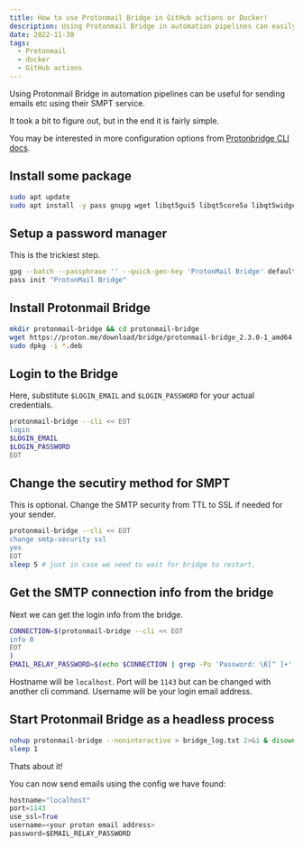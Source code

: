 ```yaml
---
title: How to use Protonmail Bridge in GitHub actions or Docker!
description: Using Protonmail Bridge in automation pipelines can easily be done in GitHub action and Docker containers.
date: 2022-11-30
tags:
  - Protonmail
  - docker
  - GitHub actions
---
```


Using Protonmail Bridge in automation pipelines can be useful for sending emails etc using their SMPT service.

It took a bit to figure out, but in the end it is fairly simple.

You may be interested in more configuration options from [Protonbridge CLI docs](https://proton.me/support/bridge-cli-guide).

## Install some package

```bash
sudo apt update
sudo apt install -y pass gnupg wget libqt5gui5 libqt5core5a libqt5widgets5 libqt5qml5 libqt5network5 libqt5svg5 libpulse-mainloop-glib0 fonts-dejavu libsecret-1-0
```

## Setup a password manager

This is the trickiest step.

```bash
gpg --batch --passphrase '' --quick-gen-key 'ProtonMail Bridge' default default never
pass init "ProtonMail Bridge"
```

## Install Protonmail Bridge

```bash
mkdir protonmail-bridge && cd protonmail-bridge
wget https://proton.me/download/bridge/protonmail-bridge_2.3.0-1_amd64.deb
sudo dpkg -i *.deb
```

## Login to the Bridge

Here, substitute `$LOGIN_EMAIL` and `$LOGIN_PASSWORD` for your actual credentials.

```bash
protonmail-bridge --cli << EOT
login
$LOGIN_EMAIL
$LOGIN_PASSWORD
EOT
```

## Change the secutiry method for SMPT

This is optional. Change the SMTP security from TTL to SSL if needed for your sender.

```bash
protonmail-bridge --cli << EOT
change smtp-security ssl
yes
EOT
sleep 5 # just in case we need to wait for bridge to restart.
```

## Get the SMTP connection info from the bridge

Next we can get the login info from the bridge.

```bash
CONNECTION=$(protonmail-bridge --cli << EOT
info 0
EOT
)
EMAIL_RELAY_PASSWORD=$(echo $CONNECTION | grep -Po 'Password: \K[^ ]+' | head -1)
```

Hostname will be `localhost`.
Port will be `1143` but can be changed with another cli command.
Username will be your login email address.

## Start Protonmail Bridge as a headless process

```bash
nohup protonmail-bridge --noninteractive > bridge_log.txt 2>&1 & disown
sleep 1
```

Thats about it!

You can now send emails using the config we have found:

```python
hostname="localhost"
port=1143
use_ssl=True
username=<your proton email address>
password=$EMAIL_RELAY_PASSWORD
```
